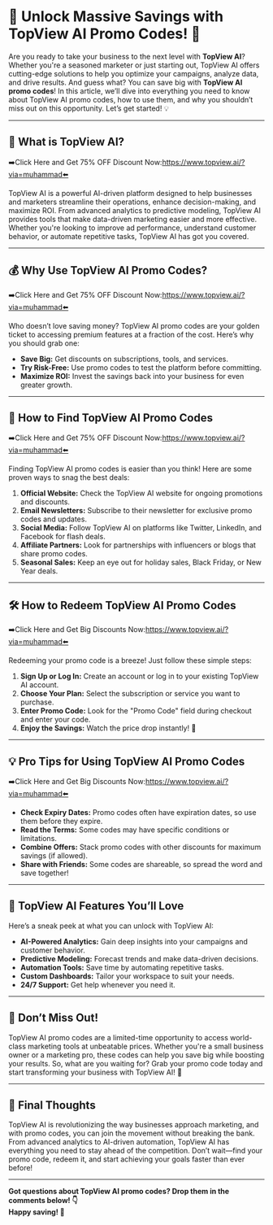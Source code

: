 # 🚀 **Unlock Massive Savings with TopView AI Promo Codes! 🎉**

Are you ready to take your business to the next level with **TopView AI**? Whether you're a seasoned marketer or just starting out, TopView AI offers cutting-edge solutions to help you optimize your campaigns, analyze data, and drive results. And guess what? You can save big with **TopView AI promo codes**! In this article, we’ll dive into everything you need to know about TopView AI promo codes, how to use them, and why you shouldn’t miss out on this opportunity. Let’s get started! 💡

---

## 🔑 **What is TopView AI?**

➡️Click Here and Get 75% OFF Discount Now:https://www.topview.ai/?via=muhammad⬅️

TopView AI is a powerful AI-driven platform designed to help businesses and marketers streamline their operations, enhance decision-making, and maximize ROI. From advanced analytics to predictive modeling, TopView AI provides tools that make data-driven marketing easier and more effective. Whether you're looking to improve ad performance, understand customer behavior, or automate repetitive tasks, TopView AI has got you covered.

---

## 💰 **Why Use TopView AI Promo Codes?**

➡️Click Here and Get 75% OFF Discount Now:https://www.topview.ai/?via=muhammad⬅️

Who doesn’t love saving money? TopView AI promo codes are your golden ticket to accessing premium features at a fraction of the cost. Here’s why you should grab one:

- **Save Big:** Get discounts on subscriptions, tools, and services.
- **Try Risk-Free:** Use promo codes to test the platform before committing.
- **Maximize ROI:** Invest the savings back into your business for even greater growth.

---

## 🎁 **How to Find TopView AI Promo Codes**

➡️Click Here and Get 75% OFF Discount Now:https://www.topview.ai/?via=muhammad⬅️

Finding TopView AI promo codes is easier than you think! Here are some proven ways to snag the best deals:

1. **Official Website:** Check the TopView AI website for ongoing promotions and discounts.
2. **Email Newsletters:** Subscribe to their newsletter for exclusive promo codes and updates.
3. **Social Media:** Follow TopView AI on platforms like Twitter, LinkedIn, and Facebook for flash deals.
4. **Affiliate Partners:** Look for partnerships with influencers or blogs that share promo codes.
5. **Seasonal Sales:** Keep an eye out for holiday sales, Black Friday, or New Year deals.

---

## 🛠️ **How to Redeem TopView AI Promo Codes**

➡️Click Here and Get Big Discounts Now:https://www.topview.ai/?via=muhammad⬅️

Redeeming your promo code is a breeze! Just follow these simple steps:

1. **Sign Up or Log In:** Create an account or log in to your existing TopView AI account.
2. **Choose Your Plan:** Select the subscription or service you want to purchase.
3. **Enter Promo Code:** Look for the "Promo Code" field during checkout and enter your code.
4. **Enjoy the Savings:** Watch the price drop instantly! 🎉

---

## 💡 **Pro Tips for Using TopView AI Promo Codes**

➡️Click Here and Get Big Discounts Now:https://www.topview.ai/?via=muhammad⬅️

- **Check Expiry Dates:** Promo codes often have expiration dates, so use them before they expire.
- **Read the Terms:** Some codes may have specific conditions or limitations.
- **Combine Offers:** Stack promo codes with other discounts for maximum savings (if allowed).
- **Share with Friends:** Some codes are shareable, so spread the word and save together!

---

## 🌟 **TopView AI Features You’ll Love**

Here’s a sneak peek at what you can unlock with TopView AI:

- **AI-Powered Analytics:** Gain deep insights into your campaigns and customer behavior.
- **Predictive Modeling:** Forecast trends and make data-driven decisions.
- **Automation Tools:** Save time by automating repetitive tasks.
- **Custom Dashboards:** Tailor your workspace to suit your needs.
- **24/7 Support:** Get help whenever you need it.

---

## 🚨 **Don’t Miss Out!**

TopView AI promo codes are a limited-time opportunity to access world-class marketing tools at unbeatable prices. Whether you're a small business owner or a marketing pro, these codes can help you save big while boosting your results. So, what are you waiting for? Grab your promo code today and start transforming your business with TopView AI! 🚀

---

## 📌 **Final Thoughts**

TopView AI is revolutionizing the way businesses approach marketing, and with promo codes, you can join the movement without breaking the bank. From advanced analytics to AI-driven automation, TopView AI has everything you need to stay ahead of the competition. Don’t wait—find your promo code, redeem it, and start achieving your goals faster than ever before!

---

**Got questions about TopView AI promo codes? Drop them in the comments below! 👇**  
**Happy saving! 💸**
